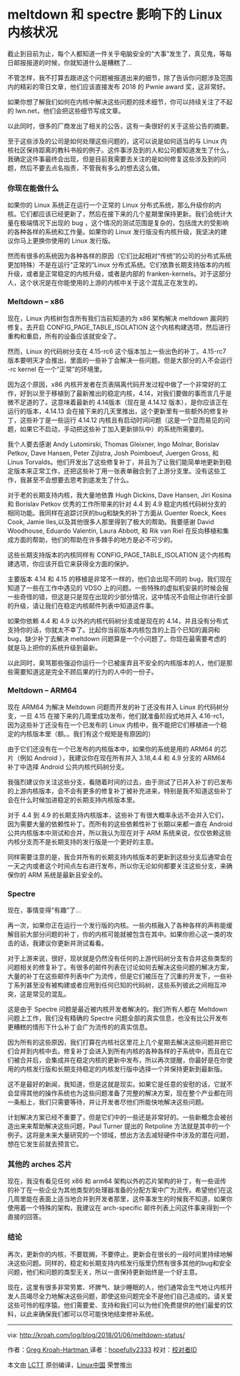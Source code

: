 
meltdown 和 spectre 影响下的 Linux 内核状况
============================================================


截止到目前为止，每个人都知道一件关乎电脑安全的“大事”发生了，真见鬼，等每日邮报报道的时候，你就知道什么是糟糕了...

不管怎样，我不打算去跟进这个问题被报道出来的细节，除了告诉你问题涉及范围内的精彩的零日文章，他们应该直接发布 2018 的 Pwnie award 奖，这非常好。

如果你想了解我们如何在内核中解决这些问题的技术细节，你可以持续关注了不起的 lwn.net，他们会把这些细节写成文章。

以此同时，很多的厂商发出了相关的公告，这有一条很好的关于这些公告的摘要。

至于这些涉及的公司是如何处理这些问题的，这可以说是如何适当的与 Linux 内核社区保持距离的教科书般的例子。这件事涉及到的人和公司都知道发生了什么，我确定这件事最终会出现，但是目前我需要去关注的是如何修复这些涉及到的问题，然后不要去点名指责，不管我有多么的想去这么做。

### 你现在能做什么

如果你的 Linux 系统正在运行一个正常的 Linux 分布式系统，那么升级你的内核。它们都应该已经更新了，然后在接下来的几个星期里保持更新。我们会统计大量在极端情况下出现的 bug ，这个情况的测试范围是复杂的，包括庞大的受影响的各种各样的系统和工作量。如果你的 Linux 发行版没有内核升级，我坚决的建议你马上更换你使用的 Linux 发行版。

然而有很多的系统因为各种各样的原因（它们比起相对“传统”的公司的分布式系统更加特殊）不是在运行“正常的”Linux 分布式系统。它们依靠长期支持版本的内核升级，或者是正常稳定的内核升级，或者是内部的 franken-kernels。对于这部分人，这个状况是在你能使用的上游的内核中关于这个混乱正在发生的。

### Meltdown – x86

现在，Linux 内核树包含所有我们当前知道的为 x86 架构解决 meltdown 漏洞的修复。去开启 CONFIG_PAGE_TABLE_ISOLATION 这个内核构建选项，然后进行重构和重启，所有的设备应该就安全了。

然而，Linux 的代码树分支在 4.15-rc6 这个版本加上一些出色的补丁。4.15-rc7 版本要明天才会推出，里面的一些补丁会解决一些问题。但是大部分的人不会运行 -rc kernel 在一个“正常”的环境里。

因为这个原因，x86 内核开发者在页表隔离代码开发过程中做了一个非常好的工作，好到以至于移植到了最新推出的稳定内核，4.14，对我们要做的事而言几乎是微不足道的了。这意味着最新的 4.14版本（现在是 4.14.12 版本），是你应该正在运行的版本，4.14.13 会在接下来的几天里推出，这个更新里有一些额外的修复补丁，这些补丁是一些运行 4.14.12 内核且有启动时间问题（这是一个显而易见的问题，如果它不启动，手动把这些补丁加入更新排队中）的系统所需要的。

我个人要去感谢 Andy Lutomirski, Thomas Gleixner, Ingo Molnar, Borislav Petkov, Dave Hansen, Peter Zijlstra, Josh Poimboeuf, Juergen Gross, 和 Linus Torvalds。他们开发出了这些修复补丁，并且为了让我们能简单地更新到稳定版本来正常工作，还把这些补丁用一张表单融合到了上游分支里。没有这些工作，我甚至不会想要去思考到底发生了什么。

对于老的长期支持内核，我大量地依靠 Hugh Dickins, Dave Hansen, Jiri Kosina 和 Borislav Petkov 优秀的工作所带来的针对 4.4 到 4.9 稳定内核代码树分支的相同功能。我同样在追踪讨厌的bug和缺失的补丁方面从 Guenter Roeck, Kees Cook, Jamie Iles,以及其他很多人那里得到了极大的帮助。我要感谢 David Woodhouse, Eduardo Valentin, Laura Abbott, 和 Rik van Riel 在反向移植和集成方面的帮助，他们的帮助在许多棘手的地方是必不可少的。

这些长期支持版本的内核同样有 CONFIG_PAGE_TABLE_ISOLATION 这个内核构建选项，你应该开启它来获得全方面的保护。

主要版本 4.14 和 4.15 的移植是非常不一样的，他们会出现不同的 bug，我们现在知道了一些在工作中遇见的 VDSO 上的问题。一些特殊的虚拟机安装的时候会报一些奇怪的错，但这是只是现在出现的少部分情况，这中情况不会阻止你进行全部的升级，请让我们在稳定内核邮件列表中知道这件事。

如果你依赖 4.4 和 4.9 以外的内核代码树分支或是现在的 4.14，并且没有分布式支持你的话，你就太不幸了。比起你当前版本内核包含的上百个已知的漏洞和 bug，缺少补丁去解决 meltdown 问题算是一个小问题了。你现在最需要考虑的就是马上把你的系统升级到最新。

以此同时，臭骂那些强迫你运行一个已被废弃且不安全的内核版本的人，他们是那些需要知道这是完全不顾后果的行为的人中的一份子。

### Meltdown – ARM64

现在 ARM64 为解决 Meltdown 问题而开发的补丁还没有并入 Linux 的代码树分支，一旦 4.15 在接下来的几周里成功发布，他们就准备阶段式地并入 4.16-rc1，因为这些补丁还没有在一个已发布的 Linux 内核中，我不能把它们移植进一个稳定的内核版本里（额。。我们有这个规矩是有原因的）

由于它们还没有在一个已发布的内核版本中，如果你的系统是用的 ARM64 的芯片（例如 Android ），我建议你在现在所有并入 3.18,4.4 和 4.9 分支的 ARM64 补丁中选择 Android 公共内核代码树分支。

我强烈建议你关注这些分支，看随着时间的过去，由于测试了已并入补丁的已发布的上游内核版本，会不会有更多的修复补丁被补充进来，特别是我不知道这些补丁会在什么时候加进稳定的长期支持内核版本里。

对于 4.4 到 4.9 的长期支持内核版本，这些补丁有很大概率永远不会并入它们，因为需要大量的依赖性补丁。而所有的这些依赖性补丁长期以来都一直在 Android 公共内核版本中测试和合并，所以我认为现在对于 ARM 系统来说，仅仅依赖这些内核分支而不是长期支持的发行版是一个更好的主意。

同样需要注意的是，我合并所有的长期支持内核版本的更新到这些分支后通常会在一天之内或者这个时间点左右进行发布，所以你无论如何都要关注这些分支，来确保你的 ARM 系统是最新且安全的。

### Spectre

现在，事情变得“有趣”了...

再一次，如果你正在运行一个发行版的内核。一些内核融入了各种各样的声称能缓解目前大部分问题的补丁，你的内核可能就被包含在其中。如果你担心这一类的攻击的话，我建议你更新并测试看看。

对于上游来说，很好，现状就是仍然没有任何的上游代码树分支有合并这些类型的问题相关的修复补丁。有很多的邮件列表在讨论如何去解决这些问题的解决方案，大量的补丁在这些邮件列表中广为流传，但是它们被压在了沉重的开发下，一些补丁系列甚至没有被构建或者应用到任何已知的代码树，这些系列彼此之间相互冲突，这是常见的混乱。

这是由于 Spectre 问题是最近被内核开发者解决的。我们所有人都在 Meltdown 问题上工作，我们没有精确的 Spectre 问题全部的真实信息，也没有比公开发布更糟糕的情形下什么补丁会广为流传的的真实信息。

因为所有的这些原因，我们打算在内核社区里花上几个星期去解决这些问题并把它们合并到内核中去。修复补丁会进入到所有内核的各种各样的子系统中，而且在它们被合并后，会集成并在稳定内核的更新中发布，所以再次提醒，你最好是在你使用的内核发行版和长期支持稳定的内核发行版中选择一个并保持更新到最新版。

这不是最好的新闻，我知道，但是这就是现实。如果它是任意的安慰的话，它就不会显得其他的操作系统也为这些问题准备了完整的解决方案，现在整个产业都在同一条船上，我们只需要等待，并让开发者尽他们所能快地解决这些问题。

计划解决方案已经不重要了，但是它们中的一些还是非常好的。一些新概念会被创造出来来帮助解决这些问题，Paul Turner 提出的 Retpoline 方法就是其中的一个例子。这将是未来大量研究的一个领域，想出方法去减轻硬件中涉及的潜在问题，想在它发生前就去预言它。

### 其他的 arches 芯片

现在，我没有看见任何 x86 和 arm64 架构以外的芯片架构的补丁，有一些谣传的补丁在一些企业为其他类型的处理器准备的分配方案中广为流传。希望他们在这几周里能在表面上适当地合并到开发者那里，这件事发生的时候我不知道，如果你使用着一个特殊的架构，我建议在 arch-specific 邮件列表上问这件事来得到一个直接的回答。

### 结论

再次，更新你的内核，不要耽搁，不要停止。更新会在很长的一段时间里持续地解决这些问题。同样的，稳定和长期支持内核发行版里仍然有很多其他的bug和安全问题，他们和问题的类型无关，所以一直保持更新始终是一个好主意。

现在，这里有很多非常劳累、坏脾气、缺少睡眠的人，他们通常会生气地让内核开发人员竭尽全力地解决这些问题，即使这些问题完全不是他们自己造成的。请关爱这些可怜的程序猿。他们需要爱、支持和我们可以为他们免费提供的他们最爱的饮料，以此来确保我们都可以尽可能快地结束修补系统。

--------------------------------------------------------------------------------

via: http://kroah.com/log/blog/2018/01/06/meltdown-status/

作者：[Greg Kroah-Hartman ][a]
译者：[hopefully2333](https://github.com/hopefully2333)
校对：[校对者ID](https://github.com/校对者ID)

本文由 [LCTT](https://github.com/LCTT/TranslateProject) 原创编译，[Linux中国](https://linux.cn/) 荣誉推出

[a]:http://kroah.com
[1]:http://www.dailymail.co.uk/sciencetech/article-5238789/Intel-says-security-updates-fix-Meltdown-Spectre.html
[2]:https://googleprojectzero.blogspot.fr/2018/01/reading-privileged-memory-with-side.html
[3]:https://pwnies.com/
[4]:https://lwn.net/Articles/743265/
[5]:https://lwn.net/Articles/742999/
[6]:https://git.kernel.org/pub/scm/linux/kernel/git/arm64/linux.git/log/?h=kpti
[7]:https://www.kernel.org/doc/html/latest/process/stable-kernel-rules.html
[8]:https://android.googlesource.com/kernel/common/
[9]:https://android.googlesource.com/kernel/common/+/android-3.18
[10]:https://android.googlesource.com/kernel/common/+/android-4.4
[11]:https://android.googlesource.com/kernel/common/+/android-4.9
[12]:https://support.google.com/faqs/answer/7625886

